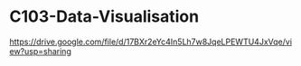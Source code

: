 # C103-Data-Visualisation
https://drive.google.com/file/d/17BXr2eYc4In5Lh7w8JqeLPEWTU4JxVqe/view?usp=sharing
